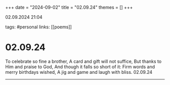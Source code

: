 +++
date = "2024-09-02"
title = "02.09.24"
themes = []
+++

02.09.2024 21:04

tags: #personal
links: [[poems]]

# 02.09.24

To celebrate so fine a brother,
A card and gift will not suffice,
But thanks to Him and praise to God,
And though it falls so short of it:
Firm words and merry birthdays wished,
A jig and game and laugh with bliss.
02.09.24

---

